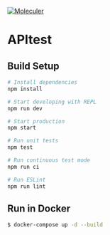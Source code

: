 [![Moleculer](https://img.shields.io/badge/Powered%20by-Moleculer-green.svg?colorB=0e83cd)](https://moleculer.services)

# APItest

## Build Setup

``` bash
# Install dependencies
npm install

# Start developing with REPL
npm run dev

# Start production
npm start

# Run unit tests
npm test

# Run continuous test mode
npm run ci

# Run ESLint
npm run lint
```

## Run in Docker

```bash
$ docker-compose up -d --build
```
